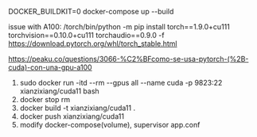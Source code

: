 DOCKER_BUILDKIT=0 docker-compose up --build

issue with A100:
/torch/bin/python -m pip install torch==1.9.0+cu111 torchvision==0.10.0+cu111 torchaudio==0.9.0 -f https://download.pytorch.org/whl/torch_stable.html

https://peaku.co/questions/3066-%C2%BFcomo-se-usa-pytorch-(%2B-cuda)-con-una-gpu-a100


1. sudo docker run -itd  --rm --gpus all --name cuda -p 9823:22 xianzixiang/cuda11  bash
2. docker stop rm
3. docker build -t xianzixiang/cuda11 . 
4. docker push xianzixiang/cuda11
5. modify docker-compose(volume), supervisor app.conf